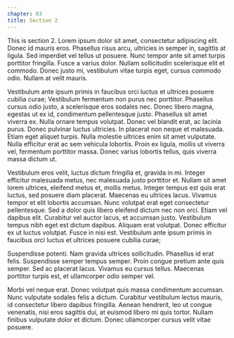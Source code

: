 ```yaml
---
chapter: 03
title: Section 2
---
```


This is section 2. Lorem ipsum dolor sit amet, consectetur adipiscing elit. Donec id mauris eros. Phasellus risus arcu, ultricies in semper in, sagittis at ligula. Sed imperdiet vel tellus ut posuere. Nunc tempor ante sit amet turpis porttitor fringilla. Fusce a varius dolor. Nullam sollicitudin scelerisque elit et commodo. Donec justo mi, vestibulum vitae turpis eget, cursus commodo odio. Nullam at velit mauris.

Vestibulum ante ipsum primis in faucibus orci luctus et ultrices posuere cubilia curae; Vestibulum fermentum non purus nec porttitor. Phasellus cursus odio justo, a scelerisque eros sodales nec. Donec libero magna, egestas ut ex id, condimentum pellentesque justo. Phasellus sit amet viverra ex. Nulla ornare tempus volutpat. Donec vel blandit erat, ac lacinia purus. Donec pulvinar luctus ultricies. In placerat non neque et malesuada. Etiam eget aliquet turpis. Nulla molestie ultrices enim sit amet vulputate. Nulla efficitur erat ac sem vehicula lobortis. Proin ex ligula, mollis ut viverra vel, fermentum porttitor massa. Donec varius lobortis tellus, quis viverra massa dictum ut.

Vestibulum eros velit, luctus dictum fringilla et, gravida in mi. Integer efficitur malesuada metus, nec malesuada justo porttitor et. Nullam sit amet lorem ultrices, eleifend metus et, mollis metus. Integer tempus est quis erat luctus, sed posuere diam placerat. Maecenas eu ultrices lacus. Vivamus tempor et elit lobortis accumsan. Nunc volutpat erat eget consectetur pellentesque. Sed a dolor quis libero eleifend dictum nec non orci. Etiam vel dapibus elit. Curabitur vel auctor lacus, et accumsan justo. Vestibulum tempus nibh eget est dictum dapibus. Aliquam erat volutpat. Donec efficitur ex ut luctus volutpat. Fusce in nisi est. Vestibulum ante ipsum primis in faucibus orci luctus et ultrices posuere cubilia curae;

Suspendisse potenti. Nam gravida ultrices sollicitudin. Phasellus id erat felis. Suspendisse semper tempus semper. Proin congue pretium ante quis semper. Sed ac placerat lacus. Vivamus eu cursus tellus. Maecenas porttitor turpis est, et ullamcorper odio semper vel.

Morbi vel neque erat. Donec volutpat quis massa condimentum accumsan. Nunc vulputate sodales felis a dictum. Curabitur vestibulum lectus mauris, id consectetur libero dapibus fringilla. Aenean hendrerit, leo ut congue venenatis, nisi eros sagittis dui, at euismod libero mi quis tortor. Nullam finibus vulputate dolor et dictum. Donec ullamcorper cursus velit vitae posuere.